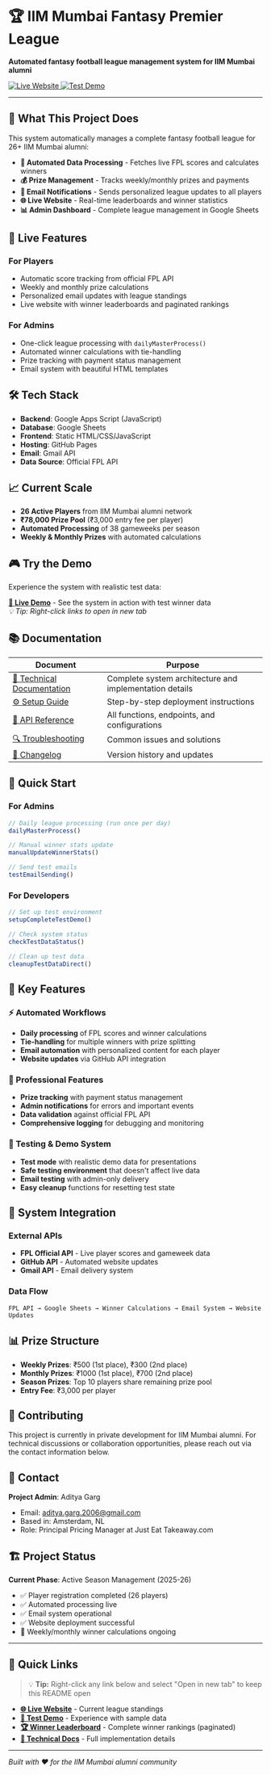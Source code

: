 # 🏆 IIM Mumbai Fantasy Premier League

**Automated fantasy football league management system for IIM Mumbai alumni**

<a href="https://adigunners.github.io/" target="_blank">
  <img src="https://img.shields.io/badge/Live-Website-success?style=for-the-badge" alt="Live Website" />
</a>
<a href="https://adigunners.github.io/?test=true" target="_blank">
  <img src="https://img.shields.io/badge/Test-Demo-orange?style=for-the-badge" alt="Test Demo" />
</a>

---

## 🎯 What This Project Does

This system automatically manages a complete fantasy football league for 26+ IIM Mumbai alumni:

- **🔄 Automated Data Processing** - Fetches live FPL scores and calculates winners
- **💰 Prize Management** - Tracks weekly/monthly prizes and payments
- **📧 Email Notifications** - Sends personalized league updates to all players
- **🌐 Live Website** - Real-time leaderboards and winner statistics
- **📊 Admin Dashboard** - Complete league management in Google Sheets

## 🚀 Live Features

### For Players
- Automatic score tracking from official FPL API
- Weekly and monthly prize calculations
- Personalized email updates with league standings
- Live website with winner leaderboards and paginated rankings

### For Admins
- One-click league processing with `dailyMasterProcess()`
- Automated winner calculations with tie-handling
- Prize tracking with payment status management
- Email system with beautiful HTML templates

## 🛠 Tech Stack

- **Backend**: Google Apps Script (JavaScript)
- **Database**: Google Sheets
- **Frontend**: Static HTML/CSS/JavaScript
- **Hosting**: GitHub Pages
- **Email**: Gmail API
- **Data Source**: Official FPL API

## 📈 Current Scale

- **26 Active Players** from IIM Mumbai alumni network
- **₹78,000 Prize Pool** (₹3,000 entry fee per player)
- **Automated Processing** of 38 gameweeks per season
- **Weekly & Monthly Prizes** with automated calculations

## 🎮 Try the Demo

Experience the system with realistic test data:

**[📱 Live Demo](https://adigunners.github.io/?test=true)** - See the system in action with test winner data  
*💡 Tip: Right-click links to open in new tab*

## 📚 Documentation

| Document                                                     | Purpose                                                 |
| ------------------------------------------------------------ | ------------------------------------------------------- |
| [🔧 Technical Documentation](docs/TECHNICAL_DOCUMENTATION.md) | Complete system architecture and implementation details |
| [⚙️ Setup Guide](docs/SETUP_GUIDE.md)                         | Step-by-step deployment instructions                    |
| [📖 API Reference](docs/API_REFERENCE.md)                     | All functions, endpoints, and configurations            |
| [🔍 Troubleshooting](docs/TROUBLESHOOTING.md)                 | Common issues and solutions                             |
| [📝 Changelog](docs/CHANGELOG.md)                             | Version history and updates                             |

## 🚀 Quick Start

### For Admins
```javascript
// Daily league processing (run once per day)
dailyMasterProcess()

// Manual winner stats update
manualUpdateWinnerStats()

// Send test emails
testEmailSending()
```

### For Developers
```javascript
// Set up test environment
setupCompleteTestDemo()

// Check system status
checkTestDataStatus()

// Clean up test data
cleanupTestDataDirect()
```

## 🎯 Key Features

### ⚡ Automated Workflows
- **Daily processing** of FPL scores and winner calculations
- **Tie-handling** for multiple winners with prize splitting
- **Email automation** with personalized content for each player
- **Website updates** via GitHub API integration

### 💎 Professional Features
- **Prize tracking** with payment status management
- **Admin notifications** for errors and important events
- **Data validation** against official FPL API
- **Comprehensive logging** for debugging and monitoring

### 🧪 Testing & Demo System
- **Test mode** with realistic demo data for presentations
- **Safe testing environment** that doesn't affect live data
- **Email testing** with admin-only delivery
- **Easy cleanup** functions for resetting test state

## 🔗 System Integration

### External APIs
- **FPL Official API** - Live player scores and gameweek data
- **GitHub API** - Automated website updates
- **Gmail API** - Email delivery system

### Data Flow
```
FPL API → Google Sheets → Winner Calculations → Email System → Website Updates
```

## 📊 Prize Structure

- **Weekly Prizes**: ₹500 (1st place), ₹300 (2nd place)
- **Monthly Prizes**: ₹1000 (1st place), ₹700 (2nd place)  
- **Season Prizes**: Top 10 players share remaining prize pool
- **Entry Fee**: ₹3,000 per player

## 🤝 Contributing

This project is currently in private development for IIM Mumbai alumni. For technical discussions or collaboration opportunities, please reach out via the contact information below.

## 📧 Contact

**Project Admin**: Aditya Garg
- Email: aditya.garg.2006@gmail.com
- Based in: Amsterdam, NL
- Role: Principal Pricing Manager at Just Eat Takeaway.com

## 🏗 Project Status

**Current Phase**: Active Season Management (2025-26)
- ✅ Player registration completed (26 players)
- ✅ Automated processing live
- ✅ Email system operational
- ✅ Website deployment successful
- 🔄 Weekly/monthly winner calculations ongoing

---

## 📱 Quick Links

> 💡 **Tip:** Right-click any link below and select "Open in new tab" to keep this README open

- **[🌐 Live Website](https://adigunners.github.io/)** - Current league standings
- **[🧪 Test Demo](https://adigunners.github.io/?test=true)** - Experience with sample data
- **[🏆 Winner Leaderboard](https://adigunners.github.io/winners.html)** - Complete winner rankings (paginated)
- **[📖 Technical Docs](docs/TECHNICAL_DOCUMENTATION.md)** - Full implementation details

---

*Built with ❤️ for the IIM Mumbai alumni community*